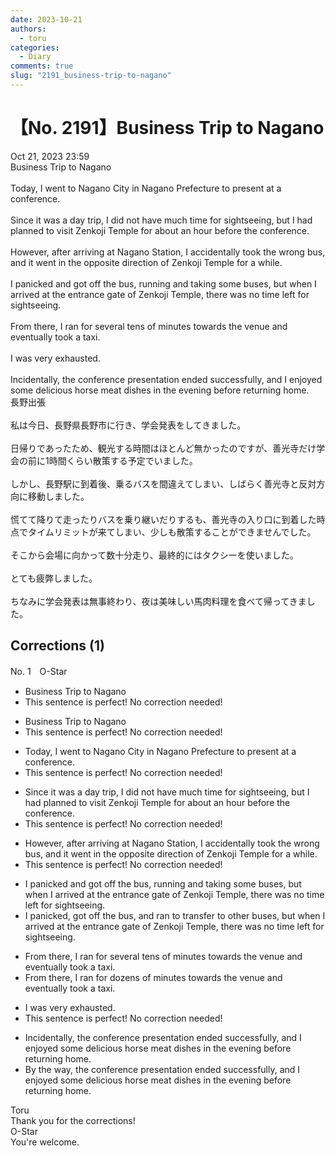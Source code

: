 ```yaml
---
date: 2023-10-21
authors:
  - toru
categories:
  - Diary
comments: true
slug: "2191_business-trip-to-nagano"
---
```


# 【No. 2191】Business Trip to Nagano
<div class="date">Oct 21, 2023 23:59</div>
<div id="post"><div id="body_show_ori">
Business Trip to Nagano<br/><br/>Today, I went to Nagano City in Nagano Prefecture to present at a conference.<br/><br/>Since it was a day trip, I did not have much time for sightseeing, but I had planned to visit Zenkoji Temple for about an hour before the conference.<br/><br/>However, after arriving at Nagano Station, I accidentally took the wrong bus, and it went in the opposite direction of Zenkoji Temple for a while.<br/><br/>I panicked and got off the bus, running and taking some buses, but when I arrived at the entrance gate of Zenkoji Temple, there was no time left for sightseeing.<br/><br/>From there, I ran for several tens of minutes towards the venue and eventually took a taxi.<br/><br/>I was very exhausted.<br/><br/>Incidentally, the conference presentation ended successfully, and I enjoyed some delicious horse meat dishes in the evening before returning home.
</div></div>

<!-- more -->

<div id="post_ja"><div id="body_show_mo">
長野出張<br/><br/>私は今日、長野県長野市に行き、学会発表をしてきました。<br/><br/>日帰りであったため、観光する時間はほとんど無かったのですが、善光寺だけ学会の前に1時間くらい散策する予定でいました。<br/><br/>しかし、長野駅に到着後、乗るバスを間違えてしまい、しばらく善光寺と反対方向に移動しました。<br/><br/>慌てて降りて走ったりバスを乗り継いだりするも、善光寺の入り口に到着した時点でタイムリミットが来てしまい、少しも散策することができませんでした。<br/><br/>そこから会場に向かって数十分走り、最終的にはタクシーを使いました。<br/><br/>とても疲弊しました。<br/><br/>ちなみに学会発表は無事終わり、夜は美味しい馬肉料理を食べて帰ってきました。
</div></div>

## Corrections (1)
<div id="block"><div class="first_name"> No. 1　<span class="just_name">O-Star</span></div><div id="block2">
<ul class="correction_field">
<li class="incorrect">Business Trip to Nagano</li>
<li class="corrected perfect">This sentence is perfect! No correction needed!</li>
</ul>
<ul class="correction_field">
<li class="incorrect">Business Trip to Nagano</li>
<li class="corrected perfect">This sentence is perfect! No correction needed!</li>
</ul>
<ul class="correction_field">
<li class="incorrect">Today, I went to Nagano City in Nagano Prefecture to present at a conference.</li>
<li class="corrected perfect">This sentence is perfect! No correction needed!</li>
</ul>
<ul class="correction_field">
<li class="incorrect">Since it was a day trip, I did not have much time for sightseeing, but I had planned to visit Zenkoji Temple for about an hour before the conference.</li>
<li class="corrected perfect">This sentence is perfect! No correction needed!</li>
</ul>
<ul class="correction_field">
<li class="incorrect">However, after arriving at Nagano Station, I accidentally took the wrong bus, and it went in the opposite direction of Zenkoji Temple for a while.</li>
<li class="corrected perfect">This sentence is perfect! No correction needed!</li>
</ul>
<ul class="correction_field">
<li class="incorrect">I panicked and got off the bus, running and taking some buses, but when I arrived at the entrance gate of Zenkoji Temple, there was no time left for sightseeing.</li>
<li class="corrected correct">
I <span class="f_bold">panicked, got </span>off the bus<span class="f_bold">, and ran to transfer to other buses, </span>but when I arrived at the entrance gate of Zenkoji Temple, there was no time left for sightseeing.
</li>
</ul>
<ul class="correction_field">
<li class="incorrect">From there, I ran for several tens of minutes towards the venue and eventually took a taxi.</li>
<li class="corrected correct">
From there, I ran for<span class="f_bold"> dozens </span>of minutes towards the venue and eventually took a taxi.
</li>
</ul>
<ul class="correction_field">
<li class="incorrect">I was very exhausted.</li>
<li class="corrected perfect">This sentence is perfect! No correction needed!</li>
</ul>
<ul class="correction_field">
<li class="incorrect">Incidentally, the conference presentation ended successfully, and I enjoyed some delicious horse meat dishes in the evening before returning home.</li>
<li class="corrected correct">
<span class="f_bold">By the way, </span>the conference presentation ended successfully, and I enjoyed some delicious horse meat dishes in the evening before returning home.
</li>
</ul>
</div><div class="name"><span class="just_name">Toru</span><br>
Thank you for the corrections!
</div>
<div class="name"><span class="just_name">O-Star</span><br>
You're welcome.
</div>
</div>
